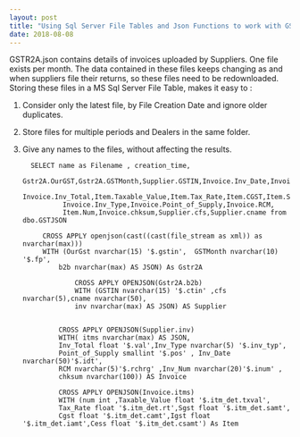 ```yaml
---
layout: post
title: "Using Sql Server File Tables and Json Functions to work with GSTR2A Files "
date: 2018-08-08
---
```


GSTR2A.json contains details of invoices uploaded by Suppliers. One file exists per month. The data contained in these files keeps changing as and when suppliers file their returns, so these files need to be redownloaded. Storing these files in a  MS Sql Server File Table, makes it easy to :

1. Consider only the latest file, by File Creation Date and ignore older duplicates.
2. Store files for multiple periods and Dealers in the same folder.
3. Give any names to the files, without affecting the results.

		 SELECT name as Filename , creation_time,
      		 Gstr2A.OurGST,Gstr2A.GSTMonth,Supplier.GSTIN,Invoice.Inv_Date,Invoice.Inv_Num,      		 
		 Invoice.Inv_Total,Item.Taxable_Value,Item.Tax_Rate,Item.CGST,Item.SGST,Item.IGST,Item.Cess,
                 Invoice.Inv_Type,Invoice.Point_of_Supply,Invoice.RCM,
                 Item.Num,Invoice.chksum,Supplier.cfs,Supplier.cname from dbo.GSTJSON 

			CROSS APPLY openjson(cast((cast(file_stream as xml)) as nvarchar(max))) 
			WITH (OurGst nvarchar(15) '$.gstin',  GSTMonth nvarchar(10) '$.fp', 
		        b2b nvarchar(max) AS JSON) As Gstr2A

	                CROSS APPLY OPENJSON(Gstr2A.b2b)
	                WITH (GSTIN nvarchar(15) '$.ctin' ,cfs nvarchar(5),cname nvarchar(50),
	      	        inv nvarchar(max) AS JSON) AS Supplier
		   

		        CROSS APPLY OPENJSON(Supplier.inv)
		        WITH( itms nvarchar(max) AS JSON,
		        Inv_Total float '$.val',Inv_Type nvarchar(5) '$.inv_typ',
		        Point_of_Supply smallint '$.pos' , Inv_Date nvarchar(50)'$.idt',
		        RCM nvarchar(5)'$.rchrg' ,Inv_Num nvarchar(20)'$.inum' ,
		        chksum nvarchar(100)) AS Invoice

		        CROSS APPLY OPENJSON(Invoice.itms)
		        WITH (num int ,Taxable_Value float '$.itm_det.txval',
		        Tax_Rate float '$.itm_det.rt',Sgst float '$.itm_det.samt',
		        Cgst float '$.itm_det.camt',Igst float '$.itm_det.iamt',Cess float '$.itm_det.csamt') As Item


